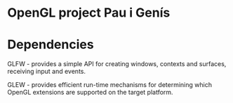 # OpenGL project Pau i Genís

# Dependencies

GLFW - provides a simple API for creating windows, contexts and surfaces, receiving input and events.

GLEW - provides efficient run-time mechanisms for determining which OpenGL extensions are supported on the target platform.
